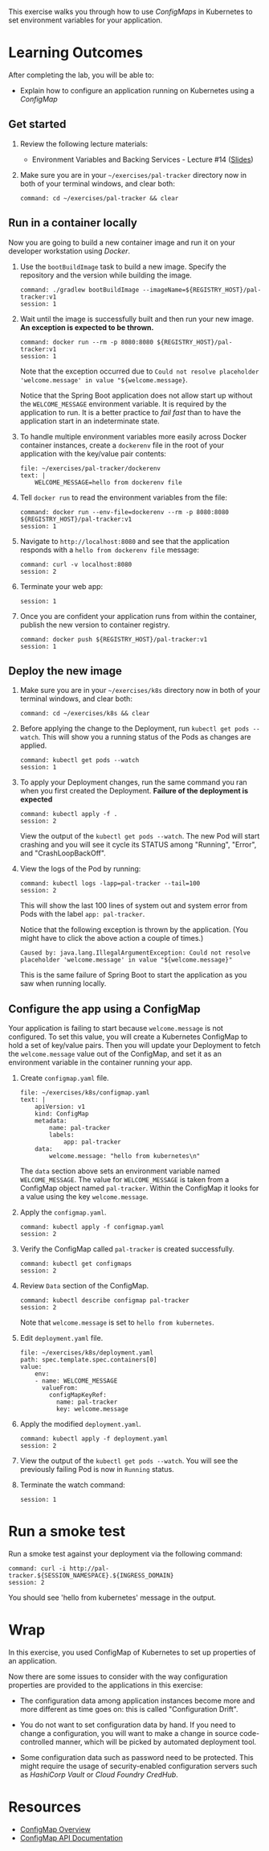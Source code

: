 
This exercise walks you through
how to use *ConfigMaps* in Kubernetes to set
environment variables for your application.

# Learning Outcomes

After completing the lab, you will be able to:

-   Explain how to configure an application running on
    Kubernetes using a *ConfigMap*

## Get started

1.  Review the following lecture materials:

    - Environment Variables and Backing Services - Lecture #14 ([Slides](https://docs.google.com/presentation/d/1V6GT1FHzCVe4W0-7UASC7F84WghlK77M7PnHBBOBRC0))

1.  Make sure you are in your `~/exercises/pal-tracker` directory now in
    both of your terminal windows,
    and clear both:

    ```terminal:execute-all
    command: cd ~/exercises/pal-tracker && clear
    ```

## Run in a container locally

Now you are going to build a new
container image and run it on your developer workstation using *Docker*.

1.  Use the `bootBuildImage` task to build a new image.
    Specify the repository and the version while building the image.

    ```terminal:execute
    command: ./gradlew bootBuildImage --imageName=${REGISTRY_HOST}/pal-tracker:v1
    session: 1
    ```

1.  Wait until the image is successfully built and then
    run your new image.
    **An exception is expected to be thrown.**

    ```terminal:execute
    command: docker run --rm -p 8080:8080 ${REGISTRY_HOST}/pal-tracker:v1
    session: 1
    ```

    Note that the exception occurred due to
    `Could not resolve placeholder 'welcome.message' in value "${welcome.message}`.

    Notice that the Spring Boot application does not allow start up
    without the `WELCOME_MESSAGE` environment variable.
    It is required by the application to run.
    It is a better practice to *fail fast* than to have the application
    start in an indeterminate state.

1.  To handle multiple environment variables more easily across Docker
    container instances, create a `dockerenv` file in the root of your
    application with the key/value pair contents:

    ```editor:append-lines-to-file
    file: ~/exercises/pal-tracker/dockerenv
    text: |
        WELCOME_MESSAGE=hello from dockerenv file
    ```

1.  Tell `docker run` to read the environment variables from the file:

    ```terminal:execute
    command: docker run --env-file=dockerenv --rm -p 8080:8080 ${REGISTRY_HOST}/pal-tracker:v1
    session: 1
    ```

1.  Navigate to `http://localhost:8080` and see that the
    application responds with a `hello from dockerenv file` message:

    ```terminal:execute
    command: curl -v localhost:8080
    session: 2
    ```

1.  Terminate your web app:

    ```terminal:interrupt
    session: 1
    ```

1.  Once you are confident your application runs from within the
    container, publish the new version to container registry.

    ```terminal:execute
    command: docker push ${REGISTRY_HOST}/pal-tracker:v1
    session: 1
    ```

## Deploy the new image

1.  Make sure you are in your `~/exercises/k8s` directory now in
    both of your terminal windows,
    and clear both:

    ```terminal:execute-all
    command: cd ~/exercises/k8s && clear
    ```

1.  Before applying the change to the Deployment, run
    `kubectl get pods --watch`.
    This will show you a running status of the Pods as changes are
    applied.

    ```terminal:execute
    command: kubectl get pods --watch
    session: 1
    ```

1.  To apply your Deployment changes, run the same command you ran when
    you first created the Deployment.
    **Failure of the deployment is expected**

    ```terminal:execute
    command: kubectl apply -f .
    session: 2
    ```

    View the output of the `kubectl get pods --watch`.
    The new Pod will start crashing and you will see it cycle its
    STATUS among "Running", "Error", and "CrashLoopBackOff".

1.  View the logs of the Pod by running:

    ```terminal:execute
    command: kubectl logs -lapp=pal-tracker --tail=100
    session: 2
    ```

    This will show the last 100 lines of system out and system error
    from Pods with the label `app: pal-tracker`.

    Notice that the following exception is thrown by the application.
    (You might have to click the above action a couple of times.)

    ```no-highlight
    Caused by: java.lang.IllegalArgumentException: Could not resolve placeholder 'welcome.message' in value "${welcome.message}"
    ```

    This is the same failure of Spring Boot to start the application as
    you saw when running locally.

## Configure the app using a ConfigMap

Your application is failing to start because `welcome.message` is not
configured.
To set this value, you will create a Kubernetes ConfigMap to hold a set
of key/value pairs.
Then you will update your Deployment to fetch the `welcome.message`
value out of the ConfigMap, and set it as an environment variable in
the container running your app.

1.  Create `configmap.yaml` file.

    ```editor:append-lines-to-file
    file: ~/exercises/k8s/configmap.yaml
    text: |
        apiVersion: v1
        kind: ConfigMap
        metadata:
            name: pal-tracker
            labels:
                app: pal-tracker
        data:
            welcome.message: "hello from kubernetes\n"
    ```

    The `data` section above sets an environment variable named
    `WELCOME_MESSAGE`.
    The value for `WELCOME_MESSAGE` is taken from a ConfigMap object
    named `pal-tracker`.
    Within the ConfigMap it looks for a value using the key
    `welcome.message`.

1.  Apply the `configmap.yaml`.

    ```terminal:execute
    command: kubectl apply -f configmap.yaml
    session: 2
    ```

1.  Verify the ConfigMap called `pal-tracker` is created successfully.

    ```terminal:execute
    command: kubectl get configmaps
    session: 2
    ```

1.  Review `Data` section of the ConfigMap.

    ```terminal:execute
    command: kubectl describe configmap pal-tracker
    session: 2
    ```

    Note that `welcome.message` is set to `hello from kubernetes`.

1.  Edit `deployment.yaml` file.

    ```editor:insert-value-into-yaml
    file: ~/exercises/k8s/deployment.yaml
    path: spec.template.spec.containers[0]
    value:
        env:
        - name: WELCOME_MESSAGE
          valueFrom:
            configMapKeyRef:
              name: pal-tracker
              key: welcome.message
    ```

1.  Apply the modified `deployment.yaml`.

    ```terminal:execute
    command: kubectl apply -f deployment.yaml
    session: 2
    ```

1.  View the output of the `kubectl get pods --watch`.
    You will see the previously failing Pod is now in `Running` status.

1.  Terminate the watch command:

    ```terminal:interrupt
    session: 1
    ```

# Run a smoke test

Run a smoke test against your deployment via the following command:

```terminal:execute
command: curl -i http://pal-tracker.${SESSION_NAMESPACE}.${INGRESS_DOMAIN}
session: 2
```

You should see 'hello from kubernetes' message in the output.

# Wrap

In this exercise, you used ConfigMap of Kubernetes to set up
properties of an application.

Now there are some issues to consider with the way configuration
properties are provided to the applications in this exercise:

-   The configuration data among application instances
    become more and more different as time goes on:
    this is called "Configuration Drift".

-   You do not want to set configuration data by hand.
    If you need to change a configuration, you will want
    to make a change in source code-controlled manner,
    which will be picked by automated deployment tool.

-   Some configuration data such as password need to be
    protected.
    This might require the usage of security-enabled configuration
    servers such as *HashiCorp Vault* or *Cloud Foundry CredHub*.

# Resources

- [ConfigMap Overview](https://kubernetes.io/docs/tasks/configure-pod-container/configure-pod-configmap/)
- [ConfigMap API Documentation](https://kubernetes.io/docs/reference/generated/kubernetes-api/v1.19/#configmap-v1-core)
